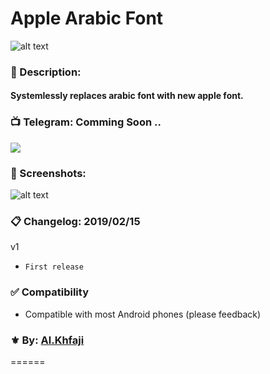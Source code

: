  Apple Arabic Font
======

![alt text](https://i.ibb.co/3BQJgzs/Apple-Arabi-in-SF-Arabic-All-Styles.jpg "Logo")

### 📃 Description:
#### Systemlessly replaces arabic font with new apple font.

### 📺 Telegram: Comming Soon ..
<a href="https://t.me/<img"><img src="https://img.shields.io/badge/Telegram-Channel-blue.svg?longCache=true&style=flat-square"></a>

### 📱 Screenshots:
![alt text](https://i.ibb.co/JRS6CHc/photo-2019-02-15-16-29-00.jpg "Screenshot")

### 📋 Changelog: 2019/02/15
v1
 * `First release`

### ✅ Compatibility
* Compatible with most Android phones (please feedback)


### ⚜ By: [Al.Khfaji](https://t.me/khfaji)

======
